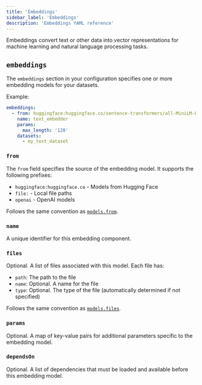 ```yaml
---
title: 'Embeddings'
sidebar_label: 'Embeddings'
description: 'Embeddings YAML reference'
---
```


Embeddings convert text or other data into vector representations for machine learning and natural language processing tasks.

## `embeddings`

The `embeddings` section in your configuration specifies one or more embedding models for your datasets.

Example:

```yaml
embeddings:
  - from: huggingface:huggingface.co/sentence-transformers/all-MiniLM-L6-v2:latest
    name: text_embedder
    params:
      max_length: '128'
    datasets:
      - my_text_dataset
```

### `from`

The `from` field specifies the source of the embedding model. It supports the following prefixes:

- `huggingface:huggingface.co` - Models from Hugging Face
- `file:` - Local file paths
- `openai` - OpenAI models

Follows the same convention as [`models.from`](./models.md#from).

### `name`

A unique identifier for this embedding component.

### `files`

Optional. A list of files associated with this model. Each file has:

- `path`: The path to the file
- `name`: Optional. A name for the file
- `type`: Optional. The type of the file (automatically determined if not specified)

Follows the same convention as [`models.files`](./models.md#files).

### `params`

Optional. A map of key-value pairs for additional parameters specific to the embedding model.

### `dependsOn`

Optional. A list of dependencies that must be loaded and available before this embedding model.
